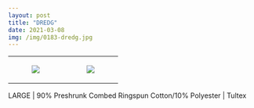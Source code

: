 ```yaml
---
layout: post
title: "DREDG"
date: 2021-03-08
img: /img/0183-dredg.jpg
---
```




<table style="width:100%;"><tr><td style="vertical-align:top;">
      <figure class="tmblr-full" data-orig-height="2048" data-orig-width="1365" data-orig-src="https://concertshirts.netlify.app/shirts/0183/0183-01.jpg"><img src="https://64.media.tumblr.com/c8f4d3ded5268231d34019fe8dd2b28d/82f14904efda4fe4-c6/s540x810/ddf1d4d0c14cd0375eadf2d4a966c1df45b57a4c.jpg" data-orig-height="2048" data-orig-width="1365" data-orig-src="https://concertshirts.netlify.app/shirts/0183/0183-01.jpg"/></figure></td>
    <td style="vertical-align:top;">
      <figure class="tmblr-full" data-orig-height="2048" data-orig-width="1365" data-orig-src="https://concertshirts.netlify.app/shirts/0183/0183-02.jpg"><img src="https://64.media.tumblr.com/609aa88915759de845ef5fa765ae461b/82f14904efda4fe4-ed/s540x810/332a45b13bf43caacf8b010a187e608da41bbeb2.jpg" data-orig-height="2048" data-orig-width="1365" data-orig-src="https://concertshirts.netlify.app/shirts/0183/0183-02.jpg"/></figure></td>
  </tr></table><p>
  LARGE | 90% Preshrunk Combed Ringspun Cotton/10% Polyester | Tultex
</p>
